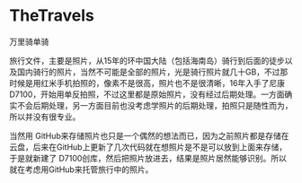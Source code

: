 # TheTravels
万里骑单骑
 
旅行文件，主要是照片，从15年的环中国大陆（包括海南岛）骑行到后面的徒步以及国内骑行的照片，当然不可能是全部的照片，光是骑行照片就几十GB，不过那时候是用红米手机拍照的，像素不是很高，照片也不是很清晰，16年入手了尼康 D7100，开始用单反拍照，不过这里都是原始照片，没有经过后期处理。一方面确实不会后期处理，另一方面目前也没考虑学照片的后期处理，拍照只是随性而为，所以并没有很专业。
 
 当然用 GitHub来存储照片也只是一个偶然的想法而已，因为之前照片都是存储在云盘，后来在GitHub上更新了几次代码就在想照片是不是可以放到上面来存储，于是就新建了 D7100创库，然后把照片放进去，结果是照片居然能够识别。所以就在考虑用GitHub来托管旅行中的照片。
 
